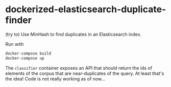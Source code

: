 # dockerized-elasticsearch-duplicate-finder

(try to) Use MinHash to find duplicates in an Elasticsearch index. 

Run with

```bash
docker-compose build
docker-compose up
```

The `classifier` container exposes an API that should return the ids of elements of the corpus that are near-duplicates of the query.
At least that's the idea! Code is not really working as of now...
